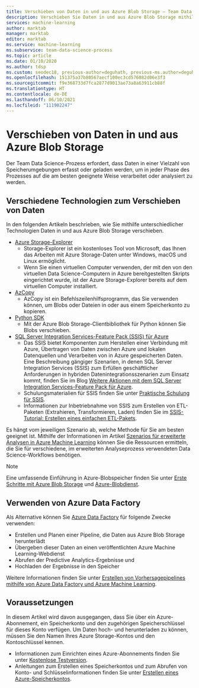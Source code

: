 ```yaml
---
title: Verschieben von Daten in und aus Azure Blob Storage – Team Data Science-Prozess
description: Verschieben Sie Daten in und aus Azure Blob Storage mithilfe des Azure Storage-Explorers, AzCopy, Python und SSIS.
services: machine-learning
author: marktab
manager: marktab
editor: marktab
ms.service: machine-learning
ms.subservice: team-data-science-process
ms.topic: article
ms.date: 01/10/2020
ms.author: tdsp
ms.custom: seodec18, previous-author=deguhath, previous-ms.author=deguhath
ms.openlocfilehash: 151375a37b80567aecf100ec3cd576882d06e3f3
ms.sourcegitcommit: f9e368733d7fca2877d9013ae73a8a63911cb88f
ms.translationtype: HT
ms.contentlocale: de-DE
ms.lasthandoff: 06/10/2021
ms.locfileid: "111902247"
---
```

# <a name="move-data-to-and-from-azure-blob-storage"></a>Verschieben von Daten in und aus Azure Blob Storage

Der Team Data Science-Prozess erfordert, dass Daten in einer Vielzahl von Speicherumgebungen erfasst oder geladen werden, um in jeder Phase des Prozesses auf die am besten geeignete Weise verarbeitet oder analysiert zu werden.

## <a name="different-technologies-for-moving-data"></a>Verschiedene Technologien zum Verschieben von Daten

In den folgenden Artikeln beschrieben, wie Sie mithilfe unterschiedlicher Technologien Daten in und aus Azure Blob Storage verschieben.

* [Azure Storage-Explorer](../../vs-azure-tools-storage-manage-with-storage-explorer.md)
  * Storage-Explorer ist ein kostenloses Tool von Microsoft, das Ihnen das Arbeiten mit Azure Storage-Daten unter Windows, macOS und Linux ermöglicht.
  * Wenn Sie einen virtuellen Computer verwenden, der mit den von den virtuellen Data Science-Computern in Azure bereitgestellten Skripts eingerichtet wurde, ist der Azure Storage-Explorer bereits auf dem virtuellen Computer installiert.
* [AzCopy](../../storage/common/storage-use-azcopy-v10.md)
  * AzCopy ist ein Befehlszeilenhilfsprogramm, das Sie verwenden können, um Blobs oder Dateien in oder aus einem Speicherkonto zu kopieren. 
* [Python SDK](../../storage/blobs/storage-quickstart-blobs-python.md)
  * Mit der Azure Blob Storage-Clientbibliothek für Python können Sie Blobs verschieben.
* [SQL Server Integration Services-Feature Pack (SSIS) für Azure](/sql/integration-services/azure-feature-pack-for-integration-services-ssis)
  * Das SSIS bietet Komponenten zum Herstellen einer Verbindung mit Azure, Übertragen von Daten zwischen Azure und lokalen Datenquellen und Verarbeiten von in Azure gespeicherten Daten. Eine Beschreibung gängiger Szenarien, in denen SQL Server Integration Services (SSIS) zum Erfüllen geschäftlicher Anforderungen in hybriden Datenintegrationsszenarien zum Einsatz kommt, finden Sie im Blog [Weitere Aktionen mit dem SQL Server Integration Services-Feature Pack für Azure](https://techcommunity.microsoft.com/t5/sql-server-integration-services/doing-more-with-sql-server-integration-services-feature-pack-for/ba-p/388238).
  * Schulungsmaterialien für SSIS finden Sie unter [Praktische Schulung für SSIS](https://www.microsoft.com/sql-server/training-certification).
  * Informationen zur Inbetriebnahme von SSIS zum Erstellen von ETL-Paketen (Extrahieren, Transformieren, Laden) finden Sie im [SSIS-Tutorial: Erstellen eines einfachen ETL-Pakets](/sql/integration-services/ssis-how-to-create-an-etl-package).

Es hängt vom jeweiligen Szenario ab, welche Methode für Sie am besten geeignet ist. Mithilfe der Informationen im Artikel [Szenarios für erweiterte Analysen in Azure Machine Learning](plan-sample-scenarios.md) können Sie die Ressourcen ermitteln, die Sie für verschiedene, im erweiterten Analyseprozess verwendeten Data Science-Workflows benötigen.

> [!NOTE]
> Eine umfassende Einführung in Azure-Blobspeicher finden Sie unter [Erste Schritte mit Azure Blob Storage](../../storage/blobs/storage-quickstart-blobs-dotnet.md) und [Azure-Blobdienst](/rest/api/storageservices/Blob-Service-Concepts).
> 
> 

## <a name="using-azure-data-factory"></a>Verwenden von Azure Data Factory

Als Alternative können Sie [Azure Data Factory](https://azure.microsoft.com/services/data-factory/) für folgende Zwecke verwenden: 

* Erstellen und Planen einer Pipeline, die Daten aus Azure Blob Storage herunterlädt
* Übergeben dieser Daten an einen veröffentlichten Azure Machine Learning-Webdienst 
* Abrufen der Predictive Analytics-Ergebnisse und 
* Hochladen der Ergebnisse in den Speicher 

Weitere Informationen finden Sie unter [Erstellen von Vorhersagepipelines mithilfe von Azure Data Factory und Azure Machine Learning](../../data-factory/transform-data-using-machine-learning.md).

## <a name="prerequisites"></a>Voraussetzungen
In diesem Artikel wird davon ausgegangen, dass Sie über ein Azure-Abonnement, ein Speicherkonto und den zugehörigen Speicherschlüssel für dieses Konto verfügen. Um Daten hoch- und herunterladen zu können, müssen Sie den Namen Ihres Azure Storage-Kontos und den Kontoschlüssel kennen.

* Informationen zum Einrichten eines Azure-Abonnements finden Sie unter [Kostenlose Testversion](https://azure.microsoft.com/pricing/free-trial/).
* Anleitungen zum Erstellen eines Speicherkontos und zum Abrufen von Konto- und Schlüsselinformationen finden Sie unter [Erstellen eines Azure-Speicherkontos](../../storage/common/storage-account-create.md).